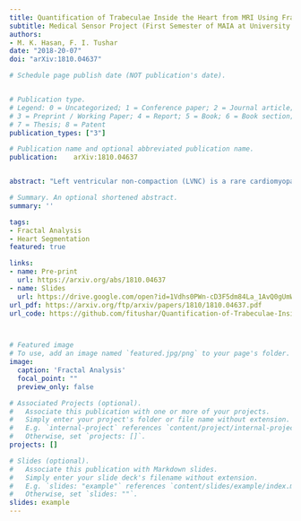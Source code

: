 ```yaml
---
title: Quantification of Trabeculae Inside the Heart from MRI Using Fractal Analysis
subtitle: Medical Sensor Project ​(First Semester of MAIA at University of Burgundy, February 2018)
authors:
- M. K. Hasan, F. I. Tushar
date: "2018-20-07"
doi: "arXiv:1810.04637"

# Schedule page publish date (NOT publication's date).


# Publication type.
# Legend: 0 = Uncategorized; 1 = Conference paper; 2 = Journal article;
# 3 = Preprint / Working Paper; 4 = Report; 5 = Book; 6 = Book section;
# 7 = Thesis; 8 = Patent
publication_types: ["3"]

# Publication name and optional abbreviated publication name.
publication: 	arXiv:1810.04637


abstract: "Left ventricular non-compaction (LVNC) is a rare cardiomyopathy (CMP) that should be considered as a possible diagnosis because of its potential complications which are heart failure, ventricular arrhythmias, and embolic events. For analysis cardiac functionality, extracting information from the Left ventricular (LV) is already a broad field of Medical Imaging. Different algorithms and strategies ranging that is semiautomated or automated has already been developed to get useful information from such a critical structure of heart. Trabeculae in the heart undergoes difference changes like solid from spongy. Due to failure of this process left ventricle non-compaction occurred. In this project, we will demonstrate the fractal dimension (FD) and manual segmentation of the Magnetic Resonance Imaging (MRI) of the heart that quantify amount of trabeculae inside the heart. The greater the value of fractal dimension inside the heart indicates the greater complex pattern of the trabeculae in the heart."

# Summary. An optional shortened abstract.
summary: ''

tags:
- Fractal Analysis
- Heart Segmentation
featured: true

links:
- name: Pre-print
  url: https://arxiv.org/abs/1810.04637
- name: Slides
  url: https://drive.google.com/open?id=1Vdhs0PWn-cD3F5dm84La_1AvQ0gUmW2y
url_pdf: https://arxiv.org/ftp/arxiv/papers/1810/1810.04637.pdf
url_code: https://github.com/fitushar/Quantification-of-Trabeculae-Inside-the-Heart-from-MRI-Using-Fractal-Analysis



# Featured image
# To use, add an image named `featured.jpg/png` to your page's folder.
image:
  caption: 'Fractal Analysis'
  focal_point: ""
  preview_only: false

# Associated Projects (optional).
#   Associate this publication with one or more of your projects.
#   Simply enter your project's folder or file name without extension.
#   E.g. `internal-project` references `content/project/internal-project/index.md`.
#   Otherwise, set `projects: []`.
projects: []

# Slides (optional).
#   Associate this publication with Markdown slides.
#   Simply enter your slide deck's filename without extension.
#   E.g. `slides: "example"` references `content/slides/example/index.md`.
#   Otherwise, set `slides: ""`.
slides: example
---
```

